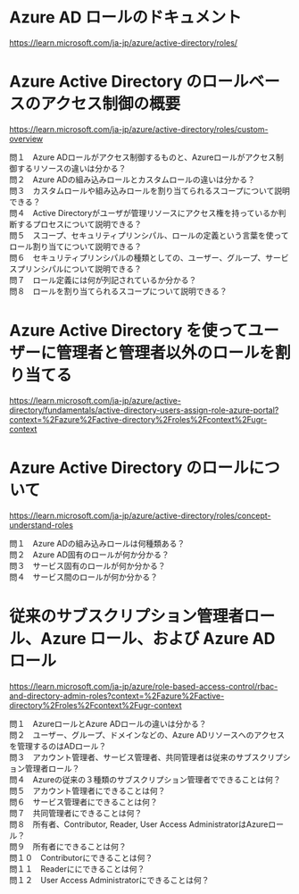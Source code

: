 # Azure AD ロールのドキュメント
https://learn.microsoft.com/ja-jp/azure/active-directory/roles/

# Azure Active Directory のロールベースのアクセス制御の概要
https://learn.microsoft.com/ja-jp/azure/active-directory/roles/custom-overview

問１　Azure ADロールがアクセス制御するものと、Azureロールがアクセス制御するリソースの違いは分かる？  
問２　Azure ADの組み込みロールとカスタムロールの違いは分かる？  
問３　カスタムロールや組み込みロールを割り当てられるスコープについて説明できる？  
問４　Active Directoryがユーザが管理リソースにアクセス権を持っているか判断するプロセスについて説明できる？  
問５　スコープ、セキュリティプリンシパル、ロールの定義という言葉を使ってロール割り当てについて説明できる？  
問６　セキュリティプリンシパルの種類としての、ユーザー、グループ、サービスプリンシパルについて説明できる？  
問７　ロール定義には何が列記されているか分かる？  
問８　ロールを割り当てられるスコープについて説明できる？

# Azure Active Directory を使ってユーザーに管理者と管理者以外のロールを割り当てる
https://learn.microsoft.com/ja-jp/azure/active-directory/fundamentals/active-directory-users-assign-role-azure-portal?context=%2Fazure%2Factive-directory%2Froles%2Fcontext%2Fugr-context

# Azure Active Directory のロールについて
https://learn.microsoft.com/ja-jp/azure/active-directory/roles/concept-understand-roles

問１　Azure ADの組み込みロールは何種類ある？  
問２　Azure AD固有のロールが何か分かる？  
問３　サービス固有のロールが何か分かる？  
問４　サービス間のロールが何か分かる？

# 従来のサブスクリプション管理者ロール、Azure ロール、および Azure AD ロール
https://learn.microsoft.com/ja-jp/azure/role-based-access-control/rbac-and-directory-admin-roles?context=%2Fazure%2Factive-directory%2Froles%2Fcontext%2Fugr-context

問１　AzureロールとAzure ADロールの違いは分かる？  
問２　ユーザー、グループ、ドメインなどの、Azure ADリソースへのアクセスを管理するのはADロール？  
問３　アカウント管理者、サービス管理者、共同管理者は従来のサブスクリプション管理者ロール？  
問４　Azureの従来の３種類のサブスクリプション管理者でできることは何？  
問５　アカウント管理者にできることは何？  
問６　サービス管理者にできることは何？  
問７　共同管理者にできることは何？  
問８　所有者、Contributor, Reader, User Access AdministratorはAzureロール？  
問９　所有者にできることは何？  
問１０　Contributorにできることは何？  
問１１　Readerににできることは何？  
問１２　User Access Administratorにできることは何？

